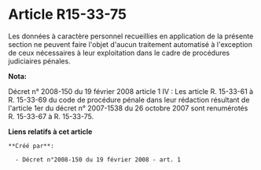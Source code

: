 # Article R15-33-75

Les données à caractère personnel recueillies en application de la présente section ne peuvent faire l'objet d'aucun
traitement automatisé à l'exception de ceux nécessaires à leur exploitation dans le cadre de procédures judiciaires pénales.

**Nota:**

Décret n° 2008-150 du 19 février 2008 article 1 IV : Les article R. 15-33-61 à R. 15-33-69 du code de procédure pénale dans
leur rédaction résultant de l'article 1er du décret n° 2007-1538 du 26 octobre 2007 sont renumérotés R. 15-33-67 à R.
15-33-75.

**Liens relatifs à cet article**

	**Créé par**:

	  - Décret n°2008-150 du 19 février 2008 - art. 1
